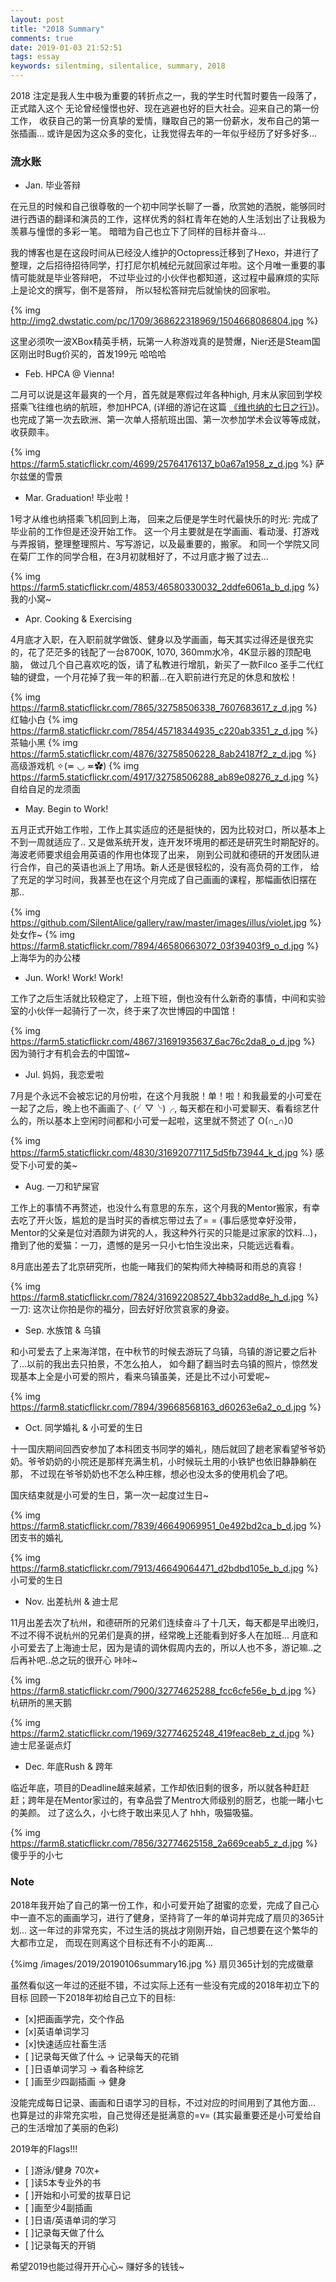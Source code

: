 ```yaml
---
layout: post
title: "2018 Summary"
comments: true
date: 2019-01-03 21:52:51
tags: essay
keywords: silentming, silentalice, summary, 2018
---
```


2018 注定是我人生中极为重要的转折点之一，我的学生时代暂时要告一段落了，正式踏入这个
无论曾经憧憬也好、现在逃避也好的巨大社会。迎来自己的第一份工作，
收获自己的第一份真挚的爱情，赚取自己的第一份薪水，发布自己的第一张插画...
或许是因为这众多的变化，让我觉得去年的一年似乎经历了好多好多...

<!--more-->

### 流水账

* Jan. 毕业答辩

在元旦的时候和自己很尊敬的一个初中同学长聊了一番，欣赏她的洒脱，能够同时进行西语的翻译和演员的工作，这样优秀的斜杠青年在她的人生活划出了让我极为羡慕与憧憬的多彩一笔。
暗暗为自己也立下了同样的目标并奋斗...

我的博客也是在这段时间从已经没人维护的Octopress迁移到了Hexo，并进行了整理，之后招待招待同学，打打尼尔机械纪元就回家过年啦。这个月唯一重要的事情可能就是毕业答辩吧，
不过毕业过的小伙伴也都知道，这过程中最麻烦的实际上是论文的撰写，倒不是答辩，
所以轻松答辩完后就愉快的回家啦。

{% img http://img2.dwstatic.com/pc/1709/368622318969/1504668086804.jpg %}

这里必须吹一波XBox精英手柄，玩第一人称游戏真的是赞爆，Nier还是Steam国区刚出时Bug价买的，首发199元 哈哈哈

* Feb. HPCA @ Vienna!

二月可以说是这年最爽的一个月，首先就是寒假过年各种high, 月末从家回到学校搭乘飞往维也纳的航班，参加HPCA, (详细的游记在这篇
[《维也纳的七日之行》](https://silentming.net/blog/2018/03/04/austria-trip/))。也完成了第一次去欧洲、第一次单人搭航班出国、第一次参加学术会议等等成就，
收获颇丰。

{% img https://farm5.staticflickr.com/4699/25764176137_b0a67a1958_z_d.jpg %}
萨尔兹堡的雪景

* Mar. Graduation! 毕业啦！

1号才从维也纳搭乘飞机回到上海， 回来之后便是学生时代最快乐的时光: 完成了毕业前的工作但是还没开始工作。
这一个月主要就是在学画画、看动漫、打游戏与弄报销，整理整理照片、写写游记，以及最重要的，搬家。
和同一个学院又同在菊厂工作的同学合租，在3月初就租好了，不过月底才搬了过去...

{% img https://farm5.staticflickr.com/4853/46580330032_2ddfe6061a_b_d.jpg %}
我的小窝~

* Apr. Cooking & Exercising

4月底才入职，在入职前就学做饭、健身以及学画画，每天其实过得还是很充实的，花了茫茫多的钱配了一台8700K, 1070, 360mm水冷，4K显示器的顶配电脑，
做过几个自己喜欢吃的饭，请了私教进行增肌，新买了一款Filco 圣手二代红轴的键盘，一个月花掉了我一年的积蓄...在入职前进行充足的休息和放松！

{% img https://farm8.staticflickr.com/7865/32758506338_7607683617_z_d.jpg %}
红轴小白
{% img https://farm8.staticflickr.com/7854/45718344935_c220ab3351_z_d.jpg %}
茶轴小黑
{% img https://farm5.staticflickr.com/4876/32758506228_8ab24187f2_z_d.jpg %}
高级游戏机 ✧(≖ ◡ ≖✿)
{% img https://farm5.staticflickr.com/4917/32758506288_ab89e08276_z_d.jpg %}
自给自足的龙须面

* May. Begin to Work!

五月正式开始工作啦，工作上其实适应的还是挺快的，因为比较对口，所以基本上不到一周就适应了..
又是做系统开发，连开发环境用的都还是研究生时期配好的。海波老师要求组会用英语的作用也体现了出来，
刚到公司就和德研的开发团队进行合作，自己的英语也派上了用场。新人还是很轻松的，没有高负荷的工作，
给了充足的学习时间，我甚至也在这个月完成了自己画画的课程，那幅画依旧摆在那..

{% img https://github.com/SilentAlice/gallery/raw/master/images/illus/violet.jpg %}
处女作~
{% img https://farm8.staticflickr.com/7894/46580663072_03f39403f9_o_d.jpg %}
上海华为的办公楼

* Jun. Work! Work! Work!

工作了之后生活就比较稳定了，上班下班，倒也没有什么新奇的事情，中间和实验室的小伙伴一起骑行了一次，终于来了次世博园的中国馆！

{% img https://farm5.staticflickr.com/4867/31691935637_6ac76c2da8_o_d.jpg %}
因为骑行才有机会去的中国馆~

* Jul. 妈妈，我恋爱啦

7月是个永远不会被忘记的月份啦，在这个月我脱！单！啦！和我最爱的小可爱在一起了之后，晚上也不画画了╮(╯▽╰)╭, 
每天都在和小可爱聊天、看看综艺什么的，所以基本上空闲时间都和小可爱一起啦，这里就不赘述了 O(∩\_∩)0

{% img https://farm5.staticflickr.com/4830/31692077117_5d5fb73944_k_d.jpg %}
感受下小可爱的美~

* Aug. 一刀和铲屎官

工作上的事情不再赘述，也没什么有意思的东东，这个月我的Mentor搬家，有幸去吃了开火饭，尴尬的是当时买的香槟忘带过去了= =
(事后感觉幸好没带，Mentor的父亲是位对酒颇为讲究的人，我这种外行买的只能是过家家的饮料...)，
撸到了他的爱猫：一刀，遗憾的是另一只小七怕生没出来，只能远远看看。

8月底出差去了北京研究所，也能一睹我们的架构师大神楠哥和雨总的真容！

{% img https://farm8.staticflickr.com/7824/31692208527_4bb32add8e_h_d.jpg %}
一刀: 这次让你拍是你的福分，回去好好欣赏哀家的身姿。

* Sep. 水族馆 & 乌镇

和小可爱去了上来海洋馆，在中秋节的时候去游玩了乌镇，乌镇的游记要之后补了...以前的我出去只拍景，不怎么拍人，
如今翻了翻当时去乌镇的照片，惊然发现基本上全是小可爱的照片，看来乌镇虽美，还是比不过小可爱呢~

{% img https://farm8.staticflickr.com/7894/39668568163_d60263e6a2_o_d.jpg %}

* Oct. 同学婚礼 & 小可爱的生日

十一国庆期间回西安参加了本科团支书同学的婚礼，随后就回了趟老家看望爷爷奶奶。爷爷奶奶的小院还是那样充满生机，小时候玩土用的小铁铲也依旧静静躺在那，
不过现在爷爷奶奶也不怎么种庄稼，想必也没太多的使用机会了吧。

国庆结束就是小可爱的生日，第一次一起度过生日~

{% img https://farm8.staticflickr.com/7839/46649069951_0e492bd2ca_b_d.jpg %}
团支书的婚礼

{% img https://farm8.staticflickr.com/7913/46649064471_d2bdbd105e_b_d.jpg %}
小可爱的生日

* Nov. 出差杭州 & 迪士尼

11月出差去次了杭州，和德研所的兄弟们连续奋斗了十几天，每天都是早出晚归，不过不得不说杭州的兄弟们是真的拼，经常晚上还能看到好多人在加班...
月底和小可爱去了上海迪士尼，因为是请的调休假周内去的，所以人也不多，游记嘛..之后再补吧..总之玩的很开心 咔咔~

{% img https://farm8.staticflickr.com/7900/32774625288_fcc6cfe56e_b_d.jpg %}
杭研所的黑天鹅

{% img https://farm2.staticflickr.com/1969/32774625248_419feac8eb_z_d.jpg %}
迪士尼圣诞点灯

* Dec. 年底Rush & 跨年

临近年底，项目的Deadline越来越紧，工作却依旧剩的很多，所以就各种赶赶赶；跨年是在Mentor家过的，有幸品尝了Mentro大师级别的厨艺，也能一睹小七的美颜。
过了这么久，小七终于敢出来见人了 hhh，吸猫吸猫。

{% img https://farm8.staticflickr.com/7856/32774625158_2a669ceab5_z_d.jpg %}
傻乎乎的小七

### Note

2018年我开始了自己的第一份工作，和小可爱开始了甜蜜的恋爱，完成了自己心中一直不忘的画画学习，进行了健身，坚持背了一年的单词并完成了扇贝的365计划...
这一年过的非常充实，不过生活的挑战才刚刚开始，自己想要在这个繁华的大都市立足，
而现在则离这个目标还有不小的距离...

{%img /images/2019/20190106summary16.jpg %}
扇贝365计划的完成徽章

虽然看似这一年过的还挺不错，不过实际上还有一些没有完成的2018年初立下的目标
回顾一下2018年初给自己立下的目标:

- [x]把画画学完，交个作品
- [x]英语单词学习
- [x]快速适应社畜生活
- [ ]记录每天做了什么 -> 记录每天的花销
- [ ]日语单词学习 -> 看各种综艺
- [ ]画至少四副插画 -> 健身

没能完成每日记录、画画和日语学习的目标，不过对应的时间用到了其他方面...
也算是过的非常充实啦，自己觉得还是挺满意的=v= (其实最重要还是小可爱给自己的生活增加了美丽的色彩)

2019年的Flags!!!

- [ ]游泳/健身 70次+
- [ ]读5本专业外的书
- [ ]开始和小可爱的拔草日记
- [ ]画至少4副插画
- [ ]日语/英语单词的学习
- [ ]记录每天做了什么
- [ ]记录每天的开销

希望2019也能过得开开心心~ 赚好多的钱钱~
